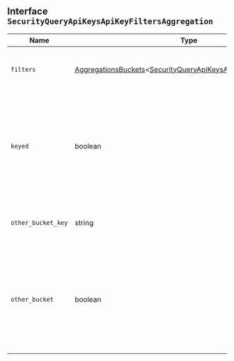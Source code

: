 ## Interface `SecurityQueryApiKeysApiKeyFiltersAggregation`

| Name | Type | Description |
| - | - | - |
| `filters` | [AggregationsBuckets](./AggregationsBuckets.md)<[SecurityQueryApiKeysApiKeyQueryContainer](./SecurityQueryApiKeysApiKeyQueryContainer.md)> | Collection of queries from which to build buckets. |
| `keyed` | boolean | By default, the named filters aggregation returns the buckets as an object. Set to `false` to return the buckets as an array of objects. |
| `other_bucket_key` | string | The key with which the other bucket is returned. |
| `other_bucket` | boolean | Set to `true` to add a bucket to the response which will contain all documents that do not match any of the given filters. |
